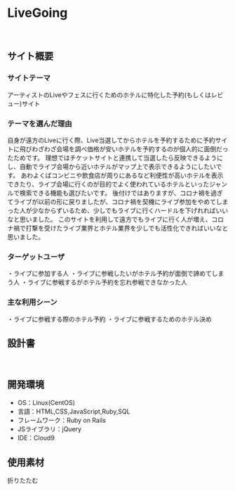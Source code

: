 # LiveGoing
​
## サイト概要 
### サイトテーマ
アーティストのLiveやフェスに行くためのホテルに特化した予約(もしくはレビュー)サイト

### テーマを選んだ理由
自身が遠方のLiveに行く際、Live当選してからホテルを予約するために予約サイトに飛びわざわざ会場を調べ価格が安いホテルを予約するのが個人的に面倒だったためです。
理想ではチケットサイトと連携して当選したら反映できるようにし、自動でライブ会場から近いホテルがマップ上で表示できるようにしたいです。
あわよくばコンビニや飲食店が周りにあるなど利便性が高いホテルを表示できたり、ライブ会場に行くのが目的でよく使われているホテルといったジャンルで検索できる機能も選びたいです。
後付けではありますが、コロナ禍を過ぎてライブが以前の形に戻りましたが、コロナ禍を契機にライブ参加をやめてしまった人が少なからずいるため、少しでもライブに行くハードルを下げれればいいなと思いました。
このサイトを利用して遠方でもライブに行く人が増え、コロナ禍で打撃を受けたライブ業界とホテル業界を少しでも活性化できればいいなと思いました。

### ターゲットユーザ
・ライブに参加する人
・ライブに参戦したいがホテル予約が面倒で諦めてしまう人
・ライブに参戦するがホテル予約を忘れ参戦できなかった人

### 主な利用シーン
・ライブに参戦する際のホテル予約
・ライブに参戦するためのホテル決め

## 設計書

​
## 開発環境
- OS：Linux(CentOS)
- 言語：HTML,CSS,JavaScript,Ruby,SQL
- フレームワーク：Ruby on Rails
- JSライブラリ：jQuery
- IDE：Cloud9
​
## 使用素材

折りたたむ